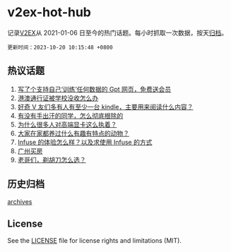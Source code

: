 # v2ex-hot-hub

 记录[V2EX](https://www.v2ex.com/)从 2021-01-06 日至今的热门话题。每小时抓取一次数据，按天[归档](archives)。

`更新时间：2023-10-20 10:15:48 +0800`

## 热议话题

1. [写了个支持自己‘训练’任何数据的 Gpt 网页，免费送会员](https://www.v2ex.com/t/983404)
1. [港澳通行证被学校没收怎么办](https://www.v2ex.com/t/983522)
1. [好奇 V 友们多有人有至少一台 kindle，主要用来阅读什么内容？](https://www.v2ex.com/t/983414)
1. [有没有手出汗的同学，怎么彻底根除的](https://www.v2ex.com/t/983499)
1. [为什么很多人对高端显卡这么执着？](https://www.v2ex.com/t/983407)
1. [大家在家都养过什么有趣有特点的动物？](https://www.v2ex.com/t/983426)
1. [Infuse 的体验怎么样？以及求使用 Infuse 的方式](https://www.v2ex.com/t/983468)
1. [广州买房](https://www.v2ex.com/t/983391)
1. [老哥们，剃胡刀怎么选？](https://www.v2ex.com/t/983408)

## 历史归档

[archives](archives)

## License

See the [LICENSE](LICENSE) file for license rights and limitations (MIT).

